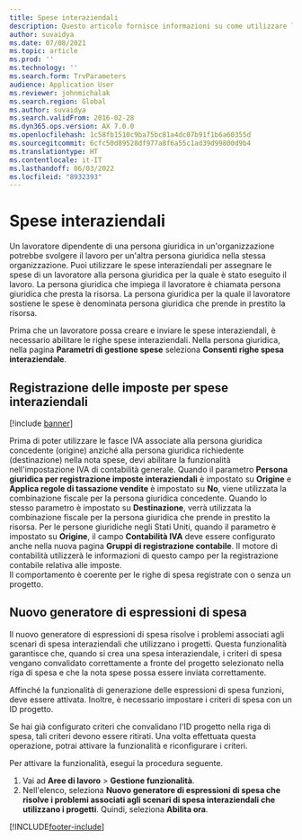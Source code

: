 ```yaml
---
title: Spese interaziendali
description: Questo articolo fornisce informazioni su come utilizzare le spese interaziendali per assegnare le spese di un lavoratore alla persona giuridica per la quale il lavoro è stato svolto.
author: suvaidya
ms.date: 07/08/2021
ms.topic: article
ms.prod: ''
ms.technology: ''
ms.search.form: TrvParameters
audience: Application User
ms.reviewer: johnmichalak
ms.search.region: Global
ms.author: suvaidya
ms.search.validFrom: 2016-02-28
ms.dyn365.ops.version: AX 7.0.0
ms.openlocfilehash: 1c58fb1510c9ba75bc81a4dc07b91f1b6a60355d
ms.sourcegitcommit: 6cfc50d89528df977a8f6a55c1ad39d99800d9b4
ms.translationtype: HT
ms.contentlocale: it-IT
ms.lasthandoff: 06/03/2022
ms.locfileid: "8932393"
---
```

# <a name="intercompany-expenses"></a>Spese interaziendali

Un lavoratore dipendente di una persona giuridica in un'organizzazione potrebbe svolgere il lavoro per un'altra persona giuridica nella stessa organizzazione. Puoi utilizzare le spese interaziendali per assegnare le spese di un lavoratore alla persona giuridica per la quale è stato eseguito il lavoro. La persona giuridica che impiega il lavoratore è chiamata persona giuridica che presta la risorsa. La persona giuridica per la quale il lavoratore sostiene le spese è denominata persona giuridica che prende in prestito la risorsa. 

Prima che un lavoratore possa creare e inviare le spese interaziendali, è necessario abilitare le righe spese interaziendali. Nella persona giuridica, nella pagina **Parametri di gestione spese** seleziona **Consenti righe spesa interaziendale**. 

## <a name="tax-posting-for-intercompany-expenses"></a>Registrazione delle imposte per spese interaziendali

[!include [banner](../includes/banner.md)]

Prima di poter utilizzare le fasce IVA associate alla persona giuridica concedente (origine) anziché alla persona giuridica richiedente (destinazione) nella nota spese, devi abilitare la funzionalità nell'impostazione IVA di contabilità generale. Quando il parametro **Persona giuridica per registrazione imposte interaziendali** è impostato su **Origine** e **Applica regole di tassazione vendite** è impostato su **No**, viene utilizzata la combinazione fiscale per la persona giuridica concedente. Quando lo stesso parametro è impostato su **Destinazione**, verrà utilizzata la combinazione fiscale per la persona giuridica che prende in prestito la risorsa. Per le persone giuridiche negli Stati Uniti, quando il parametro è impostato su **Origine**, il campo **Contabilità IVA** deve essere configurato anche nella nuova pagina **Gruppi di registrazione contabile**. Il motore di contabilità utilizzerà le informazioni di questo campo per la registrazione contabile relativa alle imposte.   
Il comportamento è coerente per le righe di spesa registrate con o senza un progetto.  

## <a name="new-expense-expression-builder"></a>Nuovo generatore di espressioni di spesa

Il nuovo generatore di espressioni di spesa risolve i problemi associati agli scenari di spesa interaziendali che utilizzano i progetti. Questa funzionalità garantisce che, quando si crea una spesa interaziendale, i criteri di spesa vengano convalidato correttamente a fronte del progetto selezionato nella riga di spesa e che la nota spese possa essere inviata correttamente.

Affinché la funzionalità di generazione delle espressioni di spesa funzioni, deve essere attivata. Inoltre, è necessario impostare i criteri di spesa con un ID progetto.

Se hai già configurato criteri che convalidano l'ID progetto nella riga di spesa, tali criteri devono essere ritirati. Una volta effettuata questa operazione, potrai attivare la funzionalità e riconfigurare i criteri.

Per attivare la funzionalità, esegui la procedura seguente.

1. Vai ad **Aree di lavoro** \> **Gestione funzionalità**.
2. Nell'elenco, seleziona **Nuovo generatore di espressioni di spesa che risolve i problemi associati agli scenari di spesa interaziendali che utilizzano i progetti**. Quindi, seleziona **Abilita ora**.

[!INCLUDE[footer-include](../includes/footer-banner.md)]
